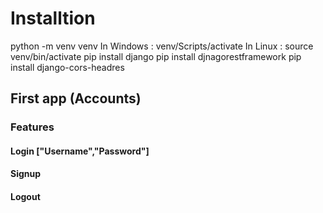 # Installtion

python -m venv venv
In Windows : venv/Scripts/activate
In Linux : source venv/bin/activate
pip install django
pip install djnagorestframework
pip install django-cors-headres

## First app (Accounts)

### Features

#### Login ["Username","Password"]

#### Signup

#### Logout
